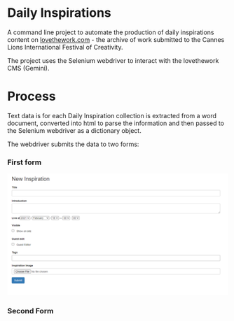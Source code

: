 # Daily Inspirations

A command line project to automate the production of daily inspirations content on [lovethework.com](https://www.lovethework.com/) - the archive of work submitted to the Cannes Lions International Festival of Creativity.

The project uses the Selenium webdriver to interact with the lovethework CMS (Gemini).

# Process

Text data is for each Daily Inspiration collection is extracted from a word document, converted into html to parse the information and then passed to the Selenium webdriver as a dictionary object.

The webdriver submits the data to two forms:

### First form

![New Inspiration Form](./static/images/new-inspiration.png)

### Second Form